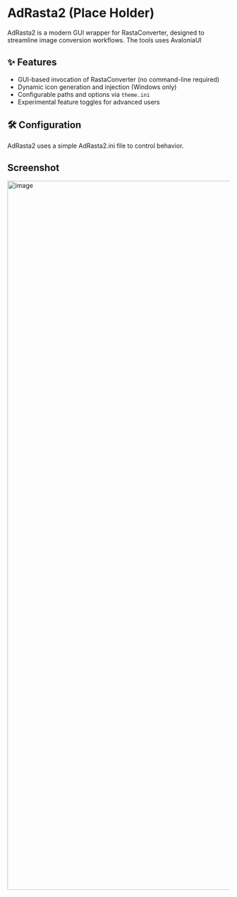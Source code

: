 # AdRasta2   (Place Holder)

AdRasta2 is a modern GUI wrapper for RastaConverter, designed to streamline image conversion workflows.
The tools uses AvaloniaUI

## ✨ Features

- GUI-based invocation of RastaConverter (no command-line required)
- Dynamic icon generation and injection (Windows only)
- Configurable paths and options via `theme.ini`
- Experimental feature toggles for advanced users

## 🛠 Configuration

AdRasta2 uses a simple AdRasta2.ini file to control behavior.


## Screenshot

<img width="1735" height="1605" alt="image" src="https://github.com/user-attachments/assets/0e784066-d646-4e22-98ee-191654e14d8d" />


